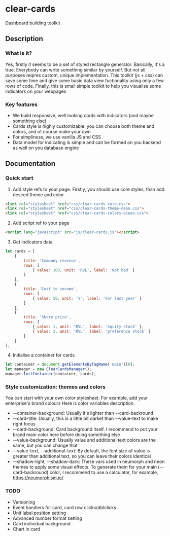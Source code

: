 # clear-cards
Dashboard building toolkit

## Description

### What is it?
Yes, firstly it seems to be a set of styled rectangle generator. Basically, it's a true. Everybody can write something similar by yourself.
But not all purposes reqires custom, unique implementation. This toolkit (js + css) can save some time and give some basic data view fuctionality using only a few rows of code.
Finally, this is small simple toolkit to help you visualise some indicators on your webpages

### Key features
* We build responsive, well looking cards with indicators (and maybe something else)
* Cards style is highly customizable: you can choose both theme and colors, and of course make your own
* For simpliness, we use vanilla JS and CSS
* Data model for indicating is simple and can be formed on you backend as well on you database engine

## Documentation

### Quick start
1. Add style refs to your page. Firstly, you should use core styles, than add desired theme and color
```html
<link rel="stylesheet" href="css/clear-cards-core.css">
<link rel="stylesheet" href="css/clear-cards-theme-neon.css">
<link rel="stylesheet" href="css/clear-cards-colors-ocean.css">
```
2. Add script ref to your page
```html
<script lang="javascript" src="js/clear-cards.js"></script>
```
3. Get indicators data
```js
let cards = [
    {
        title: 'Company revenue',
        rows: [
            { value: 100, unit: 'RVL', label: 'Not bad' }
        ]
    },
    {
        title: 'Cost to income',
        rows: [
            { value: 50, unit: '%', label: 'For last year' }
        ]
    },
    {
        title: 'Share price',
        rows: [
            { value: 1, unit: 'RVL', label: 'equity stock' },
            { value: 2, unit: 'RVL', label: 'preference stock' }
        ]
    }
];
```
4. Initialise a container for cards
```js
let container = document.getElementsByTagName('main')[0];
let manager = new ClearCardsManager();
manager.InitContainer(container, cards);
```

### Style customization: themes and colors
You can start with your own color stylesheet. For example, add your enterprise's brand colours 
Here is color variables description.
* --container-background: Usually it's lighter than --card-backround
* --card-title: Usually, this is a little bit darket than --value-text to make right focus
* --card-background: Card background itself. I recommend to put your brand main color here before doing something else 
* --value-background: Usually value and additional text colors are the same, but you can change that
* --value-text, --additional-text: By default, the font size of value is greater than additional text, so you can leave their colors identical
* --shadow-light, --shadow-dark: These vars used in neumorph and neon themes to apply some visual effects. To generate them for your main (--card-backround) color, I recommend to use a calculator, for example, https://neumorphism.io/

### TODO
* Versioning
* Event handlers for card, card row clicks/dblclicks
* Unit label position setting
* Advanced number format setting
* Card individual background
* Chart in card

